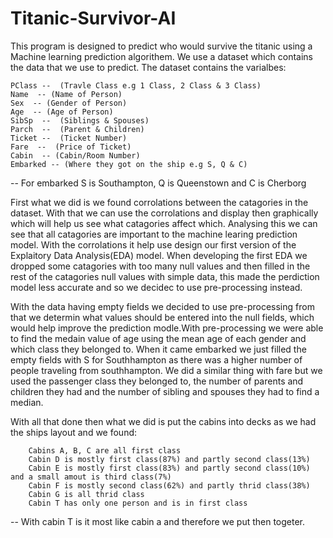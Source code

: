 # Titanic-Survivor-AI

This program is designed to predict who would survive the titanic using a Machine learning prediction algorithem. We use a dataset which contains the data that we use to predict.
The dataset contains the varialbes:


    PClass --  (Travle Class e.g 1 Class, 2 Class & 3 Class)
    Name  -- (Name of Person)
    Sex  -- (Gender of Person)
    Age  -- (Age of Person)
    SibSp  --  (Siblings & Spouses)
    Parch  --  (Parent & Children)
    Ticket --  (Ticket Number)
    Fare  --  (Price of Ticket)
    Cabin  -- (Cabin/Room Number)
    Embarked -- (Where they got on the ship e.g S, Q & C)
    
  
-- For embarked S is Southampton, Q is Queenstown and C is Cherborg


First what we did is we found corrolations between the catagories in the dataset. With that we can use the corrolations and display then graphically which will help us see what catagories affect which. Analysing this we can see that all catagories are important to the machine learing prediction model. With the corrolations it help use design our first version of the Explaitory Data Analysis(EDA) model. When developing the first EDA we dropped some catagories with too many null values and then filled in the rest of the catagories null values with simple data, this made the perdiction  model less accurate and so we decidec to use pre-processing instead.


With the data having empty fields we decided to use pre-processing from that we determin what values should be entered into the null fields, which would help improve the prediction modle.With pre-processing we were able to find the medain value of age using the mean age of each gender and which class they belonged to. When it came embarked we just filled the empty fields with S for Southhampton as there was a higher number of people traveling from southhampton. We did a similar thing with fare but we used the passenger class they belonged to, the number of parents and children they had and the number of sibling and spouses they had to find a median. 



With all that done then what we did is put the cabins into decks as we had the ships layout and we found:

        Cabins A, B, C are all first class
        Cabin D is mostly first class(87%) and partly second class(13%)
        Cabin E is mostly first class(83%) and partly second class(10%) and a small amout is third class(7%)
        Cabin F is mostly second class(62%) and partly thrid class(38%)
        Cabin G is all thrid class
        Cabin T has only one person and is in first class


-- With cabin T is it most like cabin a and therefore we put then togeter.
        
